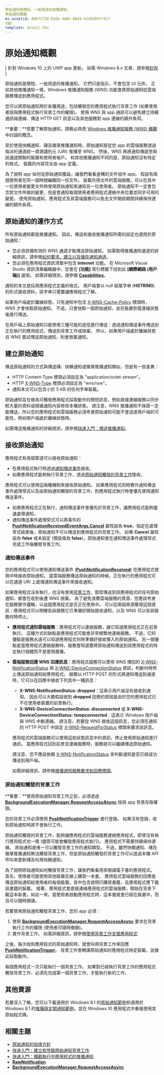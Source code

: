 ```yaml
---
原始通知是簡短、一般用途的推播通知。
原始通知概觀
ms.assetid: A867C75D-D16E-4AB5-8B44-614EEB9179C7
TBD
template: detail.hbs
---
```


# 原始通知概觀


\[ 針對 Windows 10 上的 UWP app 更新。 如需 Windows 8.x 文章，請參閱[封存](http://go.microsoft.com/fwlink/p/?linkid=619132) \]


原始通知是簡短、一般用途的推播通知。 它們只是指示，不會包含 UI 元件。 正如其他推播通知一樣，Windows 推播通知服務 (WNS) 功能會將原始通知從雲端服務傳送到應用程式。

您可以將原始通知用於各種用途，包括觸發您的應用程式執行背景工作 (如果使用者授與應用程式執行背景工作的權限)。 使用 WNS 與 app 通訊可以避免建立持續通訊端連線、傳送 HTTP GET 訊息以及其他服務對 app 連線的額外負荷。

**重要：**若要了解原始通知，請務必熟悉 [Windows 推播通知服務 (WNS) 概觀](tiles-and-notifications-windows-push-notification-services--wns--overview.md)中討論的概念。

 

至於使用快顯通知、磚及徽章推播通知時，原始通知是從您 app 的雲端服務透過指派的通道統一資源識別元 (URI) 推播至 WNS。 然後，WNS 再將通知傳遞至與該通道關聯的裝置和使用者帳戶。 和其他推播通知不同的是，原始通知沒有特定的格式。 裝載的內容完全由 app 定義。

為了說明 app 如何從原始通知獲益，讓我們看看虛構的文件協作 app。 假設有兩個使用者在同一個時間編輯同一份文件。 裝載共用文件的雲端服務，可以在其中一位使用者變更文件時使用原始通知來通知另一位使用者。 原始通知不一定會包含對文件所做的變更，但是會通知每個使用者應用程式連絡中央位置並同步可用的變更。 使用原始通知，應用程式及其雲端服務可以免去文件開啟期間持續保持連線的額外負荷。

## <span id="How_raw_notifications_work"> </span> <span id="how_raw_notifications_work"> </span> <span id="HOW_RAW_NOTIFICATIONS_WORK"> </span>原始通知的運作方式


所有原始通知都是推播通知。 因此，傳送和接收推播通知所需的設定也適用於原始通知：

-   您必須具備有效的 WNS 通道才能傳送原始通知。 如需取得推播通知通道的詳細資訊，請參閱[如何要求、建立以及儲存通知通道](https://msdn.microsoft.com/library/windows/apps/hh465412)。
-   您必須在應用程式資訊清單中包含 **Internet** 功能。 在 Microsoft Visual Studio 資訊清單編輯器中，您會在 **[功能]** 索引標籤下找到此 **[網際網路 (用戶端)]** 選項。 如需詳細資訊，請參閱 [**Capabilities**](https://msdn.microsoft.com/library/windows/apps/br211422)。

通知的本文是採用應用程式定義的格式。 用戶端會以 null 結尾字串 (**HSTRING**) 的形式接收資料，該字串只需要讓應用程式了解。

如果用戶端處於離線狀態，只有通知中包含 [X-WNS-Cache-Policy](https://msdn.microsoft.com/library/windows/apps/hh465435.aspx#pncodes_x_wns_cache) 標頭時，WNS 才會快取原始通知。 不過，只會快取一個原始通知，並在裝置恢復連線狀態後進行傳送。

在用戶端上原始通知只能使用三種可能的途徑進行傳送：透過通知傳送事件傳送到正在執行的應用程式、傳送到背景工作或捨棄。 所以，如果用戶端處於離線狀態且 WNS 嘗試傳送原始通知，則會捨棄通知。

## <span id="Creating_a_raw_notification"> </span> <span id="creating_a_raw_notification"> </span> <span id="CREATING_A_RAW_NOTIFICATION"> </span>建立原始通知


傳送原始通知的方式與傳送磚、快顯通知或徽章推播通知類似，但是有一些差異：

-   HTTP Content-Type 標頭必須設定為 "application/octet-stream"。
-   HTTP [X-WNS-Type](https://msdn.microsoft.com/library/windows/apps/hh465435.aspx#pncodes_x_wns_type) 標頭必須設定為 "wns/raw"。
-   通知本文可以包含小於 5 KB 的任何字串裝載。

原始通知旨在做為可觸發應用程式採取動作的簡短訊息，例如直接連線服務以同步較大量的資料或根據通知內容修改本機狀態。 請注意，WNS 推播通知不保證一定能傳送，所以您的應用程式和雲端服務必須考慮原始通知可能不會送達用戶端的可能性，例如用戶端處於離線狀態時。

如需傳送推播通知的詳細資訊，請參閱[快速入門：傳送推播通知](https://msdn.microsoft.com/library/windows/apps/xaml/hh868252)。

## <span id="Receiving_a_raw_notification"> </span> <span id="receiving_a_raw_notification"> </span> <span id="RECEIVING_A_RAW_NOTIFICATION"> </span>接收原始通知


應用程式有兩個管道可以接收原始通知：

-   在應用程式執行時透過[通知傳送事件](#notification_delivery_events)接收。
-   如果應用程式能夠執行背景工作，透過[原始通知觸發的背景工作](#bg_tasks)接收。

應用程式可以使用這兩種機制來接收原始通知。 如果應用程式同時實作通知傳送事件處理常式以及由原始通知觸發的背景工作，則應用程式執行時會優先使用通知傳送事件。

-   如果應用程式正在執行，通知傳送事件會優先於背景工作，讓應用程式能夠儘速處理通知。
-   通知傳送事件處理常式可以將事件的 [**PushNotificationReceivedEventArgs.Cancel**](https://msdn.microsoft.com/library/windows/apps/br241297) 屬性設為 **true**，指定在處理常式結束後，原始通知不可以傳送到應用程式的背景工作。 如果 **Cancel** 屬性設為 **false** 或未設定 (預設值為 **false**)，原始通知會在通知傳送事件處理常式完成工作後觸發背景工作。

### <span id="notification_delivery_events"> </span> <span id="NOTIFICATION_DELIVERY_EVENTS"> </span>通知傳送事件

您的應用程式可以使用通知傳送事件 ([**PushNotificationReceived**](https://msdn.microsoft.com/library/windows/apps/br241292)) 在應用程式使用中時接收原始通知。 當雲端服務傳送原始通知的時候，正在執行的應用程式可以在通道 URI 上處理通知傳送事件來接收通知。

如果應用程式沒有執行，也沒有使用[背景工作](#bg_tasks)，那麼傳送到該應用程式的任何原始通知，都會在收到後遭 WNS 捨棄。 為了避免浪費雲端服務的資源，您應該考慮在服務實作邏輯，以追蹤應用程式是否正在使用中。 可以從兩個來源獲得這個資訊：應用程式可以明確告訴服務它已準備好開始接收通知，以及 WNS 可以告訴服務何時停止。

-   **應用程式通知雲端服務**：應用程式可以連絡服務，讓它知道應用程式正在前景執行。 這種方式的缺點是應用程式可能會非常頻繁地連絡服務。 不過，它的優點是服務永遠可以知道應用程式何時準備好接收傳入的原始通知。 另一個優點是當應用程式連絡服務時，服務會知道要將原始通知傳送到該應用程式的特定執行個體而不是使用廣播。
-   **雲端服務回應 WNS 回應訊息**：應用程式服務可以使用 WNS 傳回的 [X-WNS-NotificationStatus](https://msdn.microsoft.com/library/windows/apps/hh465435.aspx#pncodes_x_wns_notification) 與 [X-WNS-DeviceConnectionStatus](https://msdn.microsoft.com/library/windows/apps/hh465435.aspx#pncodes_x_wns_dcs) 資訊，判斷何時停止傳送原始通知給應用程式。 服務以 HTTP POST 的形式將通知傳送到通道時，它可以在回應中接收下列其中一種訊息：

    -   **X-WNS-NotificationStatus: dropped**：這表示用戶端沒有接收到通知。 因此可以大膽假設收到 **dropped** 回應的原因是由於您的應用程式已不在使用者裝置的前景執行。
    -   **X-WNS-DeviceConnectionStatus: disconnected** 或 **X-WNS-DeviceConnectionStatus: tempconnected**：這表示 Windows 用戶端與 WNS 中斷連線。 請注意，若要從 WNS 接收這個訊息，您必須在通知的 HTTP POST 中設定 [X-WNS-RequestForStatus](https://msdn.microsoft.com/library/windows/apps/hh465435.aspx#pncodes_x_wns_request) 標頭來要求該訊息。

    應用程式的雲端服務可以使用這些狀態訊息中的資訊，停止使用原始通知進行通訊。 當應用程式回到前景並連線服務時，服務就可以繼續傳送原始通知。

    請注意，您不應該依賴 [X-WNS-NotificationStatus](https://msdn.microsoft.com/library/windows/apps/hh465435.aspx#pncodes_x_wns_notification) 來判斷通知是否已經成功傳送到用戶端。

    如需詳細資訊，請參閱[推播通知服務要求和回應標頭](https://msdn.microsoft.com/library/windows/apps/hh465435)。

### <span id="bg_tasks"> </span> <span id="BG_TASKS"> </span>原始通知觸發的背景工作

**重要：**使用原始通知背景工作之前，必須透過 [**BackgroundExecutionManager.RequestAccessAsync**](https://msdn.microsoft.com/library/windows/apps/hh700485) 授與 app 背景存取權限。

 

您的背景工作必須使用 [**PushNotificationTrigger**](https://msdn.microsoft.com/library/windows/apps/hh700543) 進行登錄。 如果沒有登錄，收到原始通知時將不會執行工作。

原始通知觸發的背景工作，能夠讓應用程式的雲端服務連絡應用程式，即使沒有執行應用程式也一樣 (儘管可能會觸發應用程式執行)。 應用程式不需要持續保持連線。 原始通知是唯一可以觸發背景工作的通知類型。 不過，雖然快顯通知、磚及徽章推播通知無法觸發背景工作，但是原始通知觸發的背景工作可以透過本機 API 呼叫來更新磚及叫用快顯通知。

為了說明原始通知如何觸發背景工作，讓我們看看用來閱讀電子書的應用程式。 首先，使用者可能使用其他裝置在線上購買一本書。 應用程式雲端服務的回應是傳送原始通知給使用者的每個裝置，其中包含說明已購買書籍，且應用程式應下載該書籍的裝載。 接著，應用程式會直接連絡應用程式的雲端服務，開始在背景下載這本新書，如此一來，當使用者啟動應用程式時，這本書就會已經在裝置中，而且可以隨時閱讀。

若要使用原始通知觸發背景工作，您的 app 必須：

1.  使用 [**BackgroundExecutionManager.RequestAccessAsync**](https://msdn.microsoft.com/library/windows/apps/hh700485) 要求在背景執行工作的權限 (使用者可隨時撤銷)。
2.  實作背景工作。 如需詳細資訊，請參閱[使用背景工作支援應用程式](https://msdn.microsoft.com/library/windows/apps/hh977046)

之後，每次收到應用程式的原始通知時，就會叫用背景工作來回應 [**PushNotificationTrigger**](https://msdn.microsoft.com/library/windows/apps/hh700543)。 背景工作會轉譯原始通知的應用程式特定裝載，並據此採取動作。

每個應用程式一次只能執行一個背景工作。 如果對已經執行背景工作的應用程式觸發背景工作，必須先完成第一個背景工作，才能執行新的工作。

## <span id="Other_resources"> </span> <span id="other_resources"> </span> <span id="OTHER_RESOURCES"> </span>其他資源


若要深入了解，您可以下載適用於 Windows 8.1 的[原始通知範例](http://go.microsoft.com/fwlink/p/?linkid=241553)和適用於 Windows 8.1 的[推播與定期通知範例](http://go.microsoft.com/fwlink/p/?LinkId=231476)，並在 Windows 10 應用程式中重複使用其原始程式碼。

## <span id="related_topics"> </span>相關主題


* [原始通知的指導方針](https://msdn.microsoft.com/library/windows/apps/hh761463)
* [快速入門：建立和登錄原始通知背景工作](https://msdn.microsoft.com/library/windows/apps/jj676800)
* [快速入門：攔截執行中應用程式的推播通知](https://msdn.microsoft.com/library/windows/apps/jj709908)
* [**RawNotification**](https://msdn.microsoft.com/library/windows/apps/br241304)
* [**BackgroundExecutionManager.RequestAccessAsync**](https://msdn.microsoft.com/library/windows/apps/hh700485)
 

 






<!--HONumber=Mar16_HO1-->


